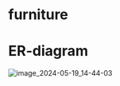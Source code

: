 # furniture

# ER-diagram
![image_2024-05-19_14-44-03](https://github.com/ILovePepsl/furniture/assets/146094059/087da8ae-30c3-4854-8a0c-a6505be33c40)
